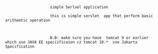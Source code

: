                        simple Serlvel application

                        this is simple servlet  app that perform basic arithemtic operation



                        N.B: make sure you have  tomcat 9 or earlier  which use JAVA EE speciificaion cz tomcat 10.*  use Jakarta Specification
                        
